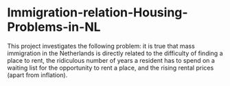 # Immigration-relation-Housing-Problems-in-NL
This project investigates the following problem: it is true that mass immigration in the Netherlands is directly related to the difficulty of finding a place to rent, the ridiculous number of years a resident has to spend on a waiting list for the opportunity to rent a place, and the rising rental prices (apart from inflation).
